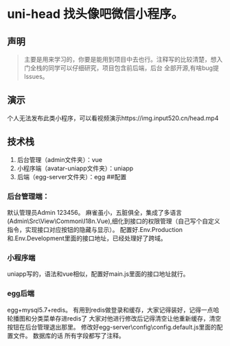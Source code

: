 # uni-head 找头像吧微信小程序。
## 声明
> 主要是用来学习的，你要是能用到项目中去也行。注释写的比较清楚，想入门全栈的同学可以仔细研究，项目包含前后端，后台 全部开源,有啥bug提lssues。
## 演示
个人无法发布此类小程序，可以看视频演示https://img.input520.cn/head.mp4
## 技术栈
1. 后台管理（admin文件夹）：vue
2. 小程序端（avatar-uniapp文件夹）：uniapp
3. 后端（egg-server文件夹）：egg
##配置
### 后台管理端：
默认管理员Admin 123456。
麻雀虽小，五脏俱全，集成了多语言(Admin\Src\View\Common\I18n.Vue),细化到接口的权限管理（自己写个自定义指令，实现接口对应按钮的隐藏与显示）。
配置好.Env.Production和.Env.Development里面的接口地址，已经处理好了跨域。
### 小程序端
uniapp写的，语法和vue相似，配置好main.js里面的接口地址就行。
### egg后端
egg+mysql5.7+redis。
有用到redis做登录和缓存，大家记得装好，记得一点哈 轮播图和分类菜单存进redis了 大家对他进行修改后记得清空让他重新缓存，清空按钮在后台管理退出那里。
修改好egg-server\config\config.default.js里面的配置文件。
数据库的话 所有字段都写了注释。
